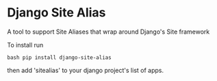 Django Site Alias
=================

A tool to support Site Aliases that wrap around Django's Site framework

To install run 

``bash
pip install django-site-alias
``

then add 'sitealias' to your django project's list of apps.
